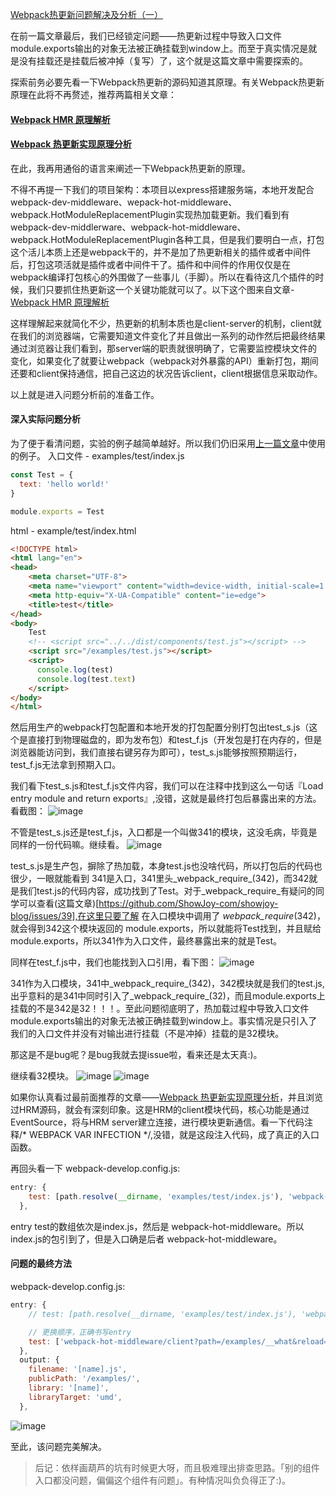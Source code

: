 [Webpack热更新问题解决及分析（一）](https://github.com/Jade05/jade.github.io/issues/3)

在前一篇文章最后，我们已经锁定问题——热更新过程中导致入口文件module.exports输出的对象无法被正确挂载到window上。而至于真实情况是就是没有挂载还是挂载后被冲掉（复写）了，这个就是这篇文章中需要探索的。

探索前务必要先看一下Webpack热更新的源码知道其原理。有关Webpack热更新原理在此将不再赘述，推荐两篇相关文章：
#### [Webpack HMR 原理解析](https://zhuanlan.zhihu.com/p/30669007)
#### [Webpack 热更新实现原理分析](https://zhuanlan.zhihu.com/p/30623057)

在此，我再用通俗的语言来阐述一下Webpack热更新的原理。

不得不再提一下我们的项目架构：本项目以express搭建服务端，本地开发配合webpack-dev-middleware、wepack-hot-middleware、webpack.HotModuleReplacementPlugin实现热加载更新。我们看到有webpack-dev-middlerware、webpack-hot-middleware、webpack.HotModuleReplacementPlugin各种工具，但是我们要明白一点，打包这个活儿本质上还是webpack干的，并不是加了热更新相关的插件或者中间件后，打包这项活就是插件或者中间件干了。插件和中间件的作用仅仅是在webpack编译打包核心的外围做了一些事儿（手脚）。所以在看待这几个插件的时候，我们只要抓住热更新这一个关键功能就可以了。以下这个图来自文章-[Webpack HMR 原理解析](https://zhuanlan.zhihu.com/p/30669007)

这样理解起来就简化不少，热更新的机制本质也是client-server的机制，client就在我们的浏览器端，它需要知道文件变化了并且做出一系列的动作然后把最终结果通过浏览器让我们看到，那server端的职责就很明确了，它需要监控模块文件的变化，如果变化了就要让webpack（webpack对外暴露的API）重新打包，期间还要和client保持通信，把自己这边的状况告诉client，client根据信息采取动作。

以上就是进入问题分析前的准备工作。

#### 深入实际问题分析
为了便于看清问题，实验的例子越简单越好。所以我们仍旧采用[上一篇文章](https://github.com/Jade05/jade.github.io/issues/3)中使用的例子。
入口文件 - examples/test/index.js
```javascript
const Test = {
  text: 'hello world!'
}

module.exports = Test
```
html - example/test/index.html
```html
<!DOCTYPE html>
<html lang="en">
<head>
    <meta charset="UTF-8">
    <meta name="viewport" content="width=device-width, initial-scale=1.0">
    <meta http-equiv="X-UA-Compatible" content="ie=edge">
    <title>test</title>
</head>
<body>
    Test
    <!-- <script src="../../dist/components/test.js"></script> -->
    <script src="/examples/test.js"></script>
    <script>
      console.log(test)
      console.log(test.text)
    </script>
</body>
</html>
```
然后用生产的webpack打包配置和本地开发的打包配置分别打包出test_s.js（这个是直接打到物理磁盘的，即为发布包）和test_f.js（开发包是打在内存的，但是浏览器能访问到，我们直接右键另存为即可），test_s.js能够按照预期运行，test_f.js无法拿到预期入口。

我们看下test_s.js和test_f.js文件内容，我们可以在注释中找到这么一句话『Load entry module and return exports』,没错，这就是最终打包后暴露出来的方法。看截图：
![image](https://user-images.githubusercontent.com/5029635/35479853-3eeffca0-043c-11e8-9f6a-69e908bbdad0.png)

不管是test_s.js还是test_f.js，入口都是一个叫做341的模块，这没毛病，毕竟是同样的一份代码嘛。继续看。
![image](https://user-images.githubusercontent.com/5029635/35479855-6442474c-043c-11e8-89f1-19d7d0c79b50.png)

test_s.js是生产包，摒除了热加载，本身test.js也没啥代码，所以打包后的代码也很少，一眼就能看到 341是入口，341里头_webpack_require_(342)，而342就是我们test.js的代码内容，成功找到了Test。对于_webpack_require_有疑问的同学可以查看(这篇文章)[https://github.com/ShowJoy-com/showjoy-blog/issues/39],在这里只要了解 在入口模块中调用了 _webpack_require_(342)，就会得到342这个模块返回的 module.exports，所以就能将Test找到，并且赋给module.exports，所以341作为入口文件，最终暴露出来的就是Test。

同样在test_f.js中，我们也能找到入口引用，看下图：
![image](https://user-images.githubusercontent.com/5029635/35479828-8235027c-043b-11e8-86cf-b345362ce47d.png)

341作为入口模块，341中_webpack_require_(342)，342模块就是我们的test.js,出乎意料的是341中同时引入了_webpack_require_(32)，而且module.exports上挂载的不是342是32！！！。至此问题彻底明了，热加载过程中导致入口文件module.exports输出的对象无法被正确挂载到window上。事实情况是只引入了我们的入口文件并没有对输出进行挂载（不是冲掉）挂载的是32模块。

那这是不是bug呢？是bug我就去提issue啦，看来还是太天真:)。

继续看32模块。
![image](https://user-images.githubusercontent.com/5029635/35479865-aefb5332-043c-11e8-8427-b89d62d385a3.png)
![image](https://user-images.githubusercontent.com/5029635/35479864-9772a292-043c-11e8-8d88-f2e9a785ec28.png)

如果你认真看过最前面推荐的文章——[Webpack 热更新实现原理分析](https://zhuanlan.zhihu.com/p/30623057)，并且浏览过HRM源码，就会有深刻印象。这是HRM的client模块代码，核心功能是通过EventSource，将与HRM server建立连接，进行模块更新通信。看一下代码注释/* WEBPACK VAR INFECTION */,没错，就是这段注入代码，成了真正的入口函数。

再回头看一下 webpack-develop.config.js:
```javascript
entry: {
    test: [path.resolve(__dirname, 'examples/test/index.js'), 'webpack-hot-middleware/client?path=/examples/__what&reload=true'],
  },
```
entry test的数组依次是index.js，然后是 webpack-hot-middleware。所以index.js的包引到了，但是入口确是后者 webpack-hot-middleware。

#### 问题的最终方法
webpack-develop.config.js:
```javascript
entry: {
    // test: [path.resolve(__dirname, 'examples/test/index.js'), 'webpack-hot-middleware/client?path=/examples/__what&reload=true'],

    // 更换顺序，正确书写entry
    test: ['webpack-hot-middleware/client?path=/examples/__what&reload=true'， path.resolve(__dirname, 'examples/test/index.js')],
  },
  output: {
    filename: '[name].js',
    publicPath: '/examples/',
    library: '[name]',
    libraryTarget: 'umd',
  },
```
![image](https://user-images.githubusercontent.com/5029635/35479873-db95463c-043c-11e8-81cd-a7d09ee636f5.png)

至此，该问题完美解决。

>后记：依样画葫芦的坑有时候更大呀，而且极难理出排查思路。「别的组件入口都没问题，偏偏这个组件有问题」。有种情况叫负负得正了:)。
